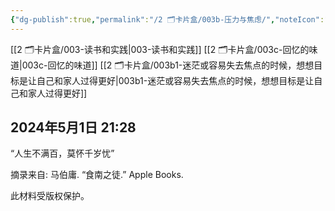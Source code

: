 ```yaml
---
{"dg-publish":true,"permalink":"/2 🗂️卡片盒/003b-压力与焦虑/","noteIcon":"1","created":"2024-05-01T21:28:00","updated":"2024-10-04T09:12"}
---
```


[[2 🗂️卡片盒/003-读书和实践\|003-读书和实践]]
[[2 🗂️卡片盒/003c-回忆的味道\|003c-回忆的味道]]
[[2 🗂️卡片盒/003b1-迷茫或容易失去焦点的时候，想想目标是让自己和家人过得更好\|003b1-迷茫或容易失去焦点的时候，想想目标是让自己和家人过得更好]]

## 2024年5月1日 21:28

“人生不满百，莫怀千岁忧”

  

摘录来自: 马伯庸. “食南之徒.” Apple Books. 

此材料受版权保护。
